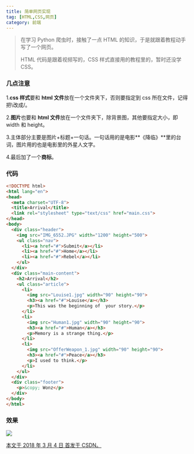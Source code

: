 ```yaml
---
title: 简单网页实现
tag: [HTML,CSS,网页]
category: 前端
---
```


> 在学习 Python 爬虫时，接触了一点 HTML 的知识，于是就跟着教程动手写了一个网页。
>
> HTML 代码是跟着视频写的，CSS 样式直接用的教程里的，暂时还没学 CSS。

<!--more-->

### 几点注意

1.**css 样式**要和 **html 文件**放在一个文件夹下，否则要指定到 css 所在文件，记得把\改成/。

2.**图片**也要和 **html 文件**放在一个文件夹下，除背景图，其他要指定大小，即 width 和 height。

3.主体部分主要是图片+标题+一句话。一句话用的是电影**《降临》**里的台词，图片用的也是电影里的外星人文字。

4.最后加了一个**商标**。

### 代码

```HTML
<!DOCTYPE html>
<html lang="en">
<head>
  <meta charset="UTF-8">
  <title>Arrival</title>
  <link rel="stylesheet" type="text/css" href="main.css">
</head>
<body>
  <div class="header">
    <img src="IMG_6552.JPG" width="1200" height="500">
    <ul class="nav">
      <li><a href="#">Submit</a></li>
      <li><a href="#">Home</a></li>
      <li><a href="#">Rebel</a></li>
    </ul>
  </div>
  <div class="main-content">
    <h2>Arrival</h2>
    <ul class="article">
      <li>
        <img src="Louise1.jpg" width="90" height="90">
        <h3><a href="#">Louise</a></h3>
        <p>This was the beginning of  your story.</p>
      </li>
      <li>
        <img src="Human1.jpg" width="90" height="90">
        <h3><a href="#">Human</a></h3>
        <p>Memory is a strange thing.</p>
      </li>
      <li>
        <img src="OfferWeapon_1.jpg" width="90" height="90">
        <h3><a href="#">Peace</a></h3>
        <p>I used to think.</p>
      </li>
    </ul>
  </div>
  <div class="footer">
    <p>&copy; Wonz</p>
  </div>
</body>
</html>
```

### 效果

![](/2-简单网页实现/1.png)

<u>本文于 2018 年 3 月 4 日 首发于 [CSDN](https://blog.csdn.net/Wonz5130/article/details/79438887)。</u>

